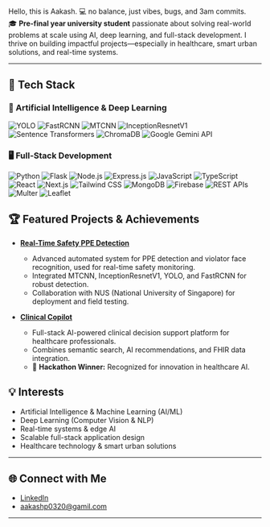 Hello, this is Aakash.
💻 no balance, just vibes, bugs, and 3am commits.  
🎓 **Pre-final year university student** passionate about solving real-world problems at scale using AI, deep learning, and full-stack development. I thrive on building impactful projects—especially in healthcare, smart urban solutions, and real-time systems.

---

## 🚀 Tech Stack

### 🧠 Artificial Intelligence & Deep Learning
![YOLO](https://img.shields.io/badge/YOLO-v4/v5/v8-black?style=for-the-badge)
![FastRCNN](https://img.shields.io/badge/FastRCNN-gray?style=for-the-badge)
![MTCNN](https://img.shields.io/badge/MTCNN-blue?style=for-the-badge)
![InceptionResnetV1](https://img.shields.io/badge/InceptionResnetV1-orange?style=for-the-badge)
![Sentence Transformers](https://img.shields.io/badge/Sentence_Transformers-4B8BBE?style=for-the-badge)
![ChromaDB](https://img.shields.io/badge/ChromaDB-purple?style=for-the-badge)
![Google Gemini API](https://img.shields.io/badge/Google%20Gemini-4285F4?style=for-the-badge&logo=google&logoColor=white)

### 🖥️ Full-Stack Development
![Python](https://img.shields.io/badge/Python-3776AB?style=for-the-badge&logo=python&logoColor=white)
![Flask](https://img.shields.io/badge/Flask-000000?style=for-the-badge&logo=flask&logoColor=white)
![Node.js](https://img.shields.io/badge/Node.js-339933?style=for-the-badge&logo=node-dot-js&logoColor=white)
![Express.js](https://img.shields.io/badge/Express.js-404D59?style=for-the-badge&logo=express&logoColor=white)
![JavaScript](https://img.shields.io/badge/JavaScript-F7DF1E?style=for-the-badge&logo=javascript&logoColor=black)
![TypeScript](https://img.shields.io/badge/TypeScript-3178C6?style=for-the-badge&logo=typescript&logoColor=white)
![React](https://img.shields.io/badge/React-20232A?style=for-the-badge&logo=react&logoColor=61DAFB)
![Next.js](https://img.shields.io/badge/Next.js-000000?style=for-the-badge&logo=nextdotjs&logoColor=white)
![Tailwind CSS](https://img.shields.io/badge/Tailwind_CSS-06B6D4?style=for-the-badge&logo=tailwind-css&logoColor=white)
![MongoDB](https://img.shields.io/badge/MongoDB-47A248?style=for-the-badge&logo=mongodb&logoColor=white)
![Firebase](https://img.shields.io/badge/Firebase-FFCA28?style=for-the-badge&logo=firebase&logoColor=black)
![REST APIs](https://img.shields.io/badge/REST%20APIs-005571?style=for-the-badge)
![Multer](https://img.shields.io/badge/Multer-1d72b8?style=for-the-badge)
![Leaflet](https://img.shields.io/badge/Leaflet-199900?style=for-the-badge&logo=leaflet&logoColor=white)


## 🏆 Featured Projects & Achievements

- **[Real-Time Safety PPE Detection](https://github.com/Aakash-Prasanna-03/realtime-ppe-safety-detection-nus)**
  - Advanced automated system for PPE detection and violator face recognition, used for real-time safety monitoring.
  - Integrated MTCNN, InceptionResnetV1, YOLO, and FastRCNN for robust detection.
  - Collaboration with NUS (National University of Singapore) for deployment and field testing.

- **[Clinical Copilot](https://github.com/Aakash-Prasanna-03/Clinical-copilot)**
  - Full-stack AI-powered clinical decision support platform for healthcare professionals.
  - Combines semantic search, AI recommendations, and FHIR data integration.
  - 🥇 **Hackathon Winner:** Recognized for innovation in healthcare AI.

## 💡 Interests

- Artificial Intelligence & Machine Learning (AI/ML)
- Deep Learning (Computer Vision & NLP)
- Real-time systems & edge AI
- Scalable full-stack application design
- Healthcare technology & smart urban solutions

---

## 🌐 Connect with Me

- [LinkedIn](https://www.linkedin.com/in/aakash-prasanna-758741297)
- aakashp0320@gamil.com

---

<!--
Fun fact: I love exploring the intersection of AI and society, and I'm always up for a hackathon or a tech challenge!
-->
